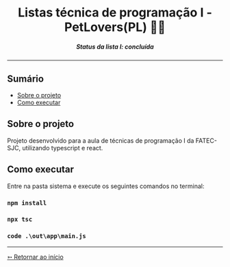 <h1 align="center">Listas técnica de programação I - PetLovers(PL) 🐶🐱</h1>
<H5 align="center"> Status da lista I: concluída</H5>

<hr> 

## Sumário

- [Sobre o projeto](#Sobre-o-projeto)
- [Como executar](#Como-executar)


## Sobre o projeto

Projeto desenvolvido para a aula de técnicas de programação I da FATEC-SJC, utilizando typescript e react.


## Como executar

Entre na pasta sistema e execute os seguintes comandos no terminal:

### `npm install`

### `npx tsc`

### `code .\out\app\main.js`

<hr>

[➳ Retornar ao início](#Sumário)
